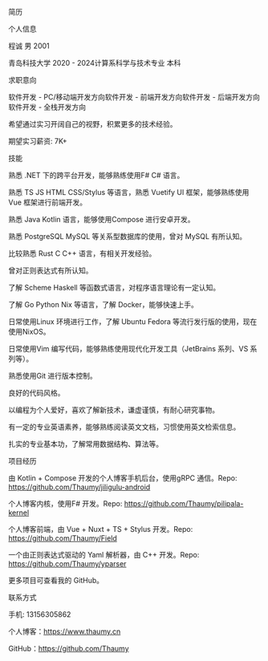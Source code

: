  







简历

个人信息



程诚 男 2001



青岛科技大学 2020 - 2024计算系科学与技术专业 本科





求职意向

软件开发 - PC/移动端开发方向软件开发 - 前端开发方向软件开发 - 后端开发方向软件开发 - 全栈开发方向

希望通过实习开阔自己的视野，积累更多的技术经验。

期望实习薪资: 7K+

技能

熟悉 .NET 下的跨平台开发，能够熟练使用F# C# 语言。

熟悉 TS JS HTML CSS/Stylus 等语言，熟悉 Vuetify UI 框架，能够熟练使用Vue 框架进行前端开发。

熟悉 Java Kotlin 语言，能够使用Compose 进行安卓开发。

熟悉 PostgreSQL MySQL 等关系型数据库的使用，曾对 MySQL 有所认知。

比较熟悉 Rust C C++ 语言，有相关开发经验。

曾对正则表达式有所认知。

了解 Scheme Haskell 等函数式语言，对程序语言理论有一定认知。

了解 Go Python Nix 等语言，了解 Docker，能够快速上手。



日常使用Linux 环境进行工作，了解 Ubuntu Fedora 等流行发行版的使用，现在使用NixOS。

日常使用Vim 编写代码，能够熟练使用现代化开发工具（JetBrains 系列、VS 系列等）。

熟悉使用Git 进行版本控制。











良好的代码风格。



以编程为个人爱好，喜欢了解新技术，谦虚谨慎，有耐心研究事物。

有一定的专业英语素养，能够熟练阅读英文文档，习惯使用英文检索信息。

扎实的专业基本功，了解常用数据结构、算法等。



项目经历



由 Kotlin + Compose 开发的个人博客手机后台，使用gRPC 通信。Repo: https://github.com/Thaumy/jiligulu-android



个人博客内核，使用F# 开发。Repo: https://github.com/Thaumy/pilipala-kernel



个人博客前端，由 Vue + Nuxt + TS + Stylus 开发。Repo: https://github.com/Thaumy/Field



一个由正则表达式驱动的 Yaml 解析器，由 C++ 开发。Repo: https://github.com/Thaumy/yparser



更多项目可查看我的 GitHub。

联系方式

手机: 13156305862

个人博客：https://www.thaumy.cn

GitHub：https://github.com/Thaumy
